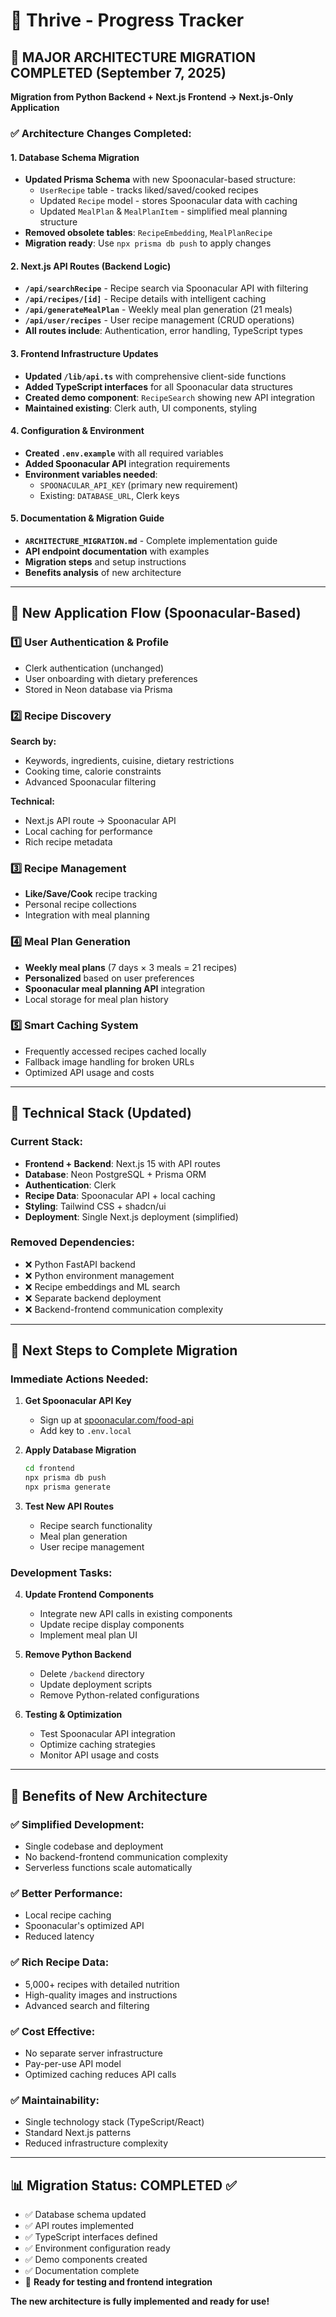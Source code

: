 # 🌱 Thrive - Progress Tracker

## 🔄 **MAJOR ARCHITECTURE MIGRATION COMPLETED** (September 7, 2025)

**Migration from Python Backend + Next.js Frontend → Next.js-Only Application**

### ✅ **Architecture Changes Completed:**

#### 1. **Database Schema Migration**

- **Updated Prisma Schema** with new Spoonacular-based structure:
  - `UserRecipe` table - tracks liked/saved/cooked recipes
  - Updated `Recipe` model - stores Spoonacular data with caching
  - Updated `MealPlan` & `MealPlanItem` - simplified meal planning structure
- **Removed obsolete tables**: `RecipeEmbedding`, `MealPlanRecipe`
- **Migration ready**: Use `npx prisma db push` to apply changes

#### 2. **Next.js API Routes (Backend Logic)**

- **`/api/searchRecipe`** - Recipe search via Spoonacular API with filtering
- **`/api/recipes/[id]`** - Recipe details with intelligent caching
- **`/api/generateMealPlan`** - Weekly meal plan generation (21 meals)
- **`/api/user/recipes`** - User recipe management (CRUD operations)
- **All routes include**: Authentication, error handling, TypeScript types

#### 3. **Frontend Infrastructure Updates**

- **Updated `/lib/api.ts`** with comprehensive client-side functions
- **Added TypeScript interfaces** for all Spoonacular data structures
- **Created demo component**: `RecipeSearch` showing new API integration
- **Maintained existing**: Clerk auth, UI components, styling

#### 4. **Configuration & Environment**

- **Created `.env.example`** with all required variables
- **Added Spoonacular API** integration requirements
- **Environment variables needed**:
  - `SPOONACULAR_API_KEY` (primary new requirement)
  - Existing: `DATABASE_URL`, Clerk keys

#### 5. **Documentation & Migration Guide**

- **`ARCHITECTURE_MIGRATION.md`** - Complete implementation guide
- **API endpoint documentation** with examples
- **Migration steps** and setup instructions
- **Benefits analysis** of new architecture

---

## 🎯 **New Application Flow (Spoonacular-Based)**

### **1️⃣ User Authentication & Profile**

- Clerk authentication (unchanged)
- User onboarding with dietary preferences
- Stored in Neon database via Prisma

### **2️⃣ Recipe Discovery**

**Search by:**

- Keywords, ingredients, cuisine, dietary restrictions
- Cooking time, calorie constraints
- Advanced Spoonacular filtering

**Technical:**

- Next.js API route → Spoonacular API
- Local caching for performance
- Rich recipe metadata

### **3️⃣ Recipe Management**

- **Like/Save/Cook** recipe tracking
- Personal recipe collections
- Integration with meal planning

### **4️⃣ Meal Plan Generation**

- **Weekly meal plans** (7 days × 3 meals = 21 recipes)
- **Personalized** based on user preferences
- **Spoonacular meal planning API** integration
- Local storage for meal plan history

### **5️⃣ Smart Caching System**

- Frequently accessed recipes cached locally
- Fallback image handling for broken URLs
- Optimized API usage and costs

---

## 🔧 **Technical Stack (Updated)**

### **Current Stack:**

- **Frontend + Backend**: Next.js 15 with API routes
- **Database**: Neon PostgreSQL + Prisma ORM
- **Authentication**: Clerk
- **Recipe Data**: Spoonacular API + local caching
- **Styling**: Tailwind CSS + shadcn/ui
- **Deployment**: Single Next.js deployment (simplified)

### **Removed Dependencies:**

- ❌ Python FastAPI backend
- ❌ Python environment management
- ❌ Recipe embeddings and ML search
- ❌ Separate backend deployment
- ❌ Backend-frontend communication complexity

---

## 🚀 **Next Steps to Complete Migration**

### **Immediate Actions Needed:**

1. **Get Spoonacular API Key**

   - Sign up at [spoonacular.com/food-api](https://spoonacular.com/food-api)
   - Add key to `.env.local`

2. **Apply Database Migration**

   ```bash
   cd frontend
   npx prisma db push
   npx prisma generate
   ```

3. **Test New API Routes**
   - Recipe search functionality
   - Meal plan generation
   - User recipe management

### **Development Tasks:**

4. **Update Frontend Components**

   - Integrate new API calls in existing components
   - Update recipe display components
   - Implement meal plan UI

5. **Remove Python Backend**

   - Delete `/backend` directory
   - Update deployment scripts
   - Remove Python-related configurations

6. **Testing & Optimization**
   - Test Spoonacular API integration
   - Optimize caching strategies
   - Monitor API usage and costs

---

## 🎉 **Benefits of New Architecture**

### **✅ Simplified Development:**

- Single codebase and deployment
- No backend-frontend communication complexity
- Serverless functions scale automatically

### **✅ Better Performance:**

- Local recipe caching
- Spoonacular's optimized API
- Reduced latency

### **✅ Rich Recipe Data:**

- 5,000+ recipes with detailed nutrition
- High-quality images and instructions
- Advanced search and filtering

### **✅ Cost Effective:**

- No separate server infrastructure
- Pay-per-use API model
- Optimized caching reduces API calls

### **✅ Maintainability:**

- Single technology stack (TypeScript/React)
- Standard Next.js patterns
- Reduced infrastructure complexity

---

## 📊 **Migration Status: COMPLETED** ✅

- ✅ Database schema updated
- ✅ API routes implemented
- ✅ TypeScript interfaces defined
- ✅ Environment configuration ready
- ✅ Demo components created
- ✅ Documentation complete
- 🔄 **Ready for testing and frontend integration**

**The new architecture is fully implemented and ready for use!**
